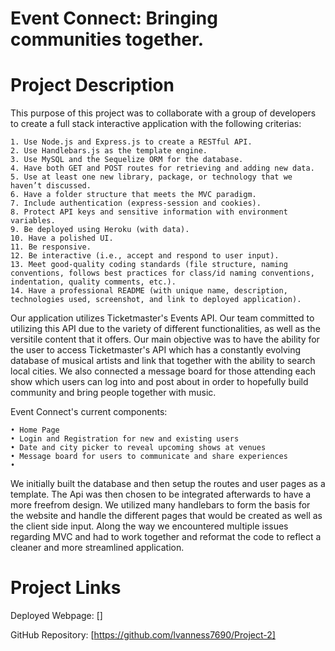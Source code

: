 # Event Connect: Bringing communities together.

# Project Description

This purpose of this project was to collaborate with a group of developers to create a full stack interactive application with the following criterias:

```
1. Use Node.js and Express.js to create a RESTful API.
2. Use Handlebars.js as the template engine.
3. Use MySQL and the Sequelize ORM for the database.
4. Have both GET and POST routes for retrieving and adding new data.
5. Use at least one new library, package, or technology that we haven’t discussed.
6. Have a folder structure that meets the MVC paradigm.
7. Include authentication (express-session and cookies).
8. Protect API keys and sensitive information with environment variables.
9. Be deployed using Heroku (with data).
10. Have a polished UI.
11. Be responsive.
12. Be interactive (i.e., accept and respond to user input).
13. Meet good-quality coding standards (file structure, naming conventions, follows best practices for class/id naming conventions, indentation, quality comments, etc.).
14. Have a professional README (with unique name, description, technologies used, screenshot, and link to deployed application).
```

Our application utilizes Ticketmaster's Events API. Our team committed to utilizing this API due to the variety of different functionalities, as well as the versitile content that it offers. Our main objective was to have the ability for the user to access Ticketmaster's API which has a constantly evolving database of musical artists and link that together with the ability to search local cities. We also connected a message board for those attending each show which users can log into and post about in order to hopefully build community and bring people together with music.

Event Connect's current components: 

```
• Home Page
• Login and Registration for new and existing users
• Date and city picker to reveal upcoming shows at venues
• Message board for users to communicate and share experiences
•  
```

We initially built the database and then setup the routes and user pages as a template. The Api was then chosen to be integrated afterwards to have a more freefrom design. We utilized many handlebars to form the basis for the website and handle the different pages that would be created as well as the client side input. Along the way we encountered multiple issues regarding MVC and had to work together and reformat the code to reflect a cleaner and more streamlined application. 

# Project Links

Deployed Webpage:
[]

GitHub Repository:
[https://github.com/lvanness7690/Project-2]